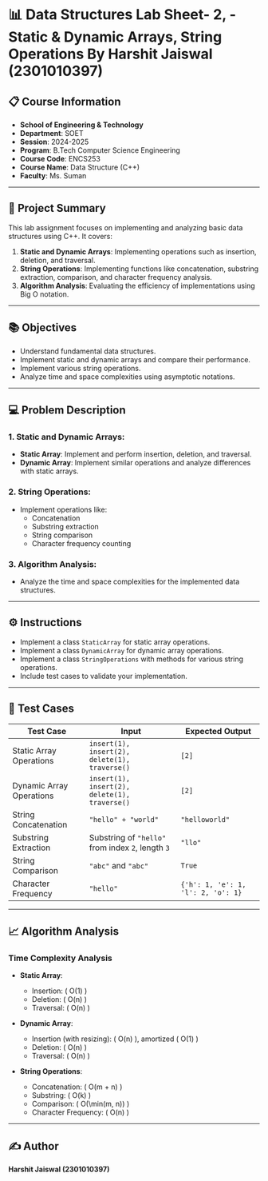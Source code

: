 # 📊 Data Structures Lab Sheet- 2, - Static & Dynamic Arrays, String Operations By **Harshit Jaiswal (2301010397)** 
## 📋 Course Information
- **School of Engineering & Technology**
- **Department**: SOET  
- **Session**: 2024-2025  
- **Program**: B.Tech Computer Science Engineering  
- **Course Code**: ENCS253  
- **Course Name**: Data Structure (C++)  
- **Faculty**: Ms. Suman  

---

## 🚀 Project Summary
This lab assignment focuses on implementing and analyzing basic data structures using C++. It covers:
1. **Static and Dynamic Arrays**: Implementing operations such as insertion, deletion, and traversal.
2. **String Operations**: Implementing functions like concatenation, substring extraction, comparison, and character frequency analysis.
3. **Algorithm Analysis**: Evaluating the efficiency of implementations using Big O notation.

---

## 📚 Objectives
- Understand fundamental data structures.
- Implement static and dynamic arrays and compare their performance.
- Implement various string operations.
- Analyze time and space complexities using asymptotic notations.

---

## 💻 Problem Description
### 1. Static and Dynamic Arrays:
- **Static Array**: Implement and perform insertion, deletion, and traversal.
- **Dynamic Array**: Implement similar operations and analyze differences with static arrays.

### 2. String Operations:
- Implement operations like:
  - Concatenation
  - Substring extraction
  - String comparison
  - Character frequency counting

### 3. Algorithm Analysis:
- Analyze the time and space complexities for the implemented data structures.

---

## ⚙️ Instructions
- Implement a class `StaticArray` for static array operations.
- Implement a class `DynamicArray` for dynamic array operations.
- Implement a class `StringOperations` with methods for various string operations.
- Include test cases to validate your implementation.

---

## 🧪 Test Cases
| Test Case               | Input                                      | Expected Output                                      |
|-------------------------|--------------------------------------------|------------------------------------------------------|
| Static Array Operations | `insert(1), insert(2), delete(1), traverse()` | `[2]`                                                |
| Dynamic Array Operations| `insert(1), insert(2), delete(1), traverse()` | `[2]`                                                |
| String Concatenation    | `"hello" + "world"`                        | `"helloworld"`                                       |
| Substring Extraction    | Substring of `"hello"` from index `2`, length `3` | `"llo"`                                             |
| String Comparison       | `"abc"` and `"abc"`                        | `True`                                               |
| Character Frequency     | `"hello"`                                  | `{'h': 1, 'e': 1, 'l': 2, 'o': 1}`                   |

---

## 📈 Algorithm Analysis
### Time Complexity Analysis
- **Static Array**:
  - Insertion: \( O(1) \)
  - Deletion: \( O(n) \)
  - Traversal: \( O(n) \)

- **Dynamic Array**:
  - Insertion (with resizing): \( O(n) \), amortized \( O(1) \)
  - Deletion: \( O(n) \)
  - Traversal: \( O(n) \)

- **String Operations**:
  - Concatenation: \( O(m + n) \)
  - Substring: \( O(k) \)
  - Comparison: \( O(\min(m, n)) \)
  - Character Frequency: \( O(n) \)

---

## ✍️ Author
**Harshit Jaiswal (2301010397)**
